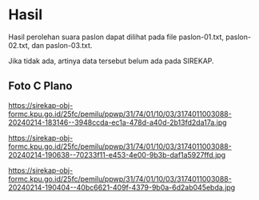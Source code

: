 # Hasil

Hasil perolehan suara paslon dapat dilihat pada file paslon-01.txt, paslon-02.txt, dan paslon-03.txt.

Jika tidak ada, artinya data tersebut belum ada pada SIREKAP.

## Foto C Plano

https://sirekap-obj-formc.kpu.go.id/25fc/pemilu/ppwp/31/74/01/10/03/3174011003088-20240214-183146--3948ccda-ec1a-478d-a40d-2b13fd2da17a.jpg

https://sirekap-obj-formc.kpu.go.id/25fc/pemilu/ppwp/31/74/01/10/03/3174011003088-20240214-190638--70233f11-e453-4e00-9b3b-daf1a5927ffd.jpg

https://sirekap-obj-formc.kpu.go.id/25fc/pemilu/ppwp/31/74/01/10/03/3174011003088-20240214-190404--40bc6621-409f-4379-9b0a-6d2ab045ebda.jpg
